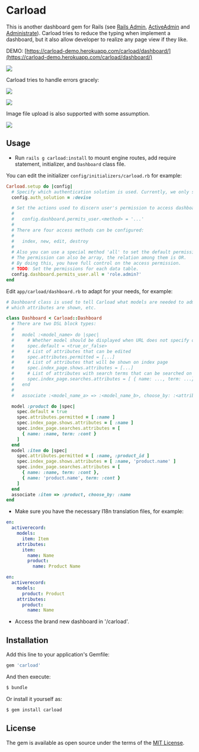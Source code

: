 # Carload
This is another dashboard gem for Rails (see [Rails Admin], [ActiveAdmin] and [Administrate]). Carload tries to reduce the typing when implement a dashboard, but it also allow developer to realize any page view if they like.

[Rails Admin]: https://github.com/sferik/rails_admin
[ActiveAdmin]: http://activeadmin.info/
[Administrate]: https://github.com/thoughtbot/administrate

DEMO: [https://carload-demo.herokuapp.com/carload/dashboard/](https://carload-demo.herokuapp.com/carload/dashboard/)

![](https://ruby-china-files.b0.upaiyun.com/photo/2016/f62758b167e6d1bc1f55459ad2d53dcd.png!large)

Carload tries to handle errors gracely:

![](https://ruby-china-files.b0.upaiyun.com/photo/2016/bf1c27a50c9987f7bfa2fb3c909d7801.png!large)

![](https://ruby-china-files.b0.upaiyun.com/photo/2016/9afad7d8b2b747c9730db6aeb4ddd288.png!large)

Image file upload is also supported with some assumption.

![](https://ruby-china-files.b0.upaiyun.com/photo/2016/d9fc7b42fdcd1a7700faa26a47e037c1.png!large)

## Usage
- Run `rails g carload:install` to mount engine routes, add require statement, initializer, and `Dashboard` class file.

You can edit the initializer `config/initializers/carload.rb` for example:

```ruby
Carload.setup do |config|
  # Specify which authentication solution is used. Currently, we only support Devise.
  config.auth_solution = :devise

  # Set the actions used to discern user's permission to access dashboard.
  #
  #   config.dashboard.permits_user.<method> = '...'
  #
  # There are four access methods can be configured:
  #
  #   index, new, edit, destroy
  #
  # Also you can use a special method 'all' to set the default permission.
  # The permission can also be array, the relation among them is OR.
  # By doing this, you have full control on the access permission.
  # TODO: Set the permissions for each data table.
  config.dashboard.permits_user.all = 'role.admin?'
end
```

Edit `app/carload/dashboard.rb` to adapt for your needs, for example:

```ruby
# Dashboard class is used to tell Carload what models are needed to administrated,
# which attributes are shown, etc.

class Dashboard < Carload::Dashboard
  # There are two DSL block types:
  #
  #   model :<model_name> do |spec|
  #     # Whether model should be displayed when URL does not specify one
  #     spec.default = <true_or_false>
  #     # List of attributes that can be edited
  #     spec.attributes.permitted = [...]
  #     # List of attributes that will be shown on index page
  #     spec.index_page.shows.attributes = [...]
  #     # List of attributes with search terms that can be searched on index page (using Ransack gem)
  #     spec.index_page.searches.attributes = [ { name: ..., term: ...}, ... ]
  #   end
  #
  #   associate :<model_name_a> => :<model_name_b>, choose_by: :<attribute_in_model_b>

  model :product do |spec|
    spec.default = true
    spec.attributes.permitted = [ :name ]
    spec.index_page.shows.attributes = [ :name ]
    spec.index_page.searches.attributes = [
      { name: :name, term: :cont }
    ]
  end
  model :item do |spec|
    spec.attributes.permitted = [ :name, :product_id ]
    spec.index_page.shows.attributes = [ :name, 'product.name' ]
    spec.index_page.searches.attributes = [
      { name: :name, term: :cont },
      { name: 'product.name', term: :cont }
    ]
  end
  associate :item => :product, choose_by: :name
end
```

- Make sure you have the necessary I18n translation files, for example:

```yaml
en:
  activerecord:
    models:
      item: Item
    attributes:
      item:
        name: Name
        product:
          name: Product Name
```
```yaml
en:
  activerecord:
    models:
      product: Product
    attributes:
      product:
        name: Name
```
- Access the brand new dashboard in '<Your URL>/carload'.

## Installation
Add this line to your application's Gemfile:

```ruby
gem 'carload'
```

And then execute:
```bash
$ bundle
```

Or install it yourself as:
```bash
$ gem install carload
```

## License
The gem is available as open source under the terms of the [MIT License](http://opensource.org/licenses/MIT).
